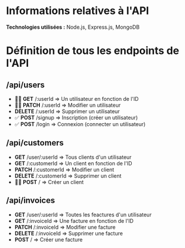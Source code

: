 # Informations relatives à l'API

**Technologies utilisées :** Node.js, Express.js, MongoDB

# Définition de tous les endpoints de l'API

## /api/users

- 🔐✅ **GET** /:userId => Un utilisateur en fonction de l'ID
- 🔐✅ **PATCH** /:userId => Modifier un utilisateur
- **DELETE** /:userId => Supprimer un utilisateur
- ✅ **POST** /signup => Inscription (créer un utilisateur)
- ✅ **POST** /login => Connexion (connecter un utilisateur)

## /api/customers

- **GET** /user/:userId => Tous clients d'un utilisateur
- **GET** /:customerId => Un client en fonction de l'ID
- **PATCH** /:customerId => Modifier un client
- **DELETE** /:customerId => Supprimer un client
- 🔐✅ **POST** / => Créer un client

## /api/invoices

- **GET** /user/:userId => Toutes les feactures d'un utilisateur
- **GET** /:invoiceId => Une facture en fonction de l'ID
- **PATCH** /:invoiceId => Modifier une facture
- **DELETE** /:invoiceId => Supprimer une facture
- **POST** / => Créer une facture
